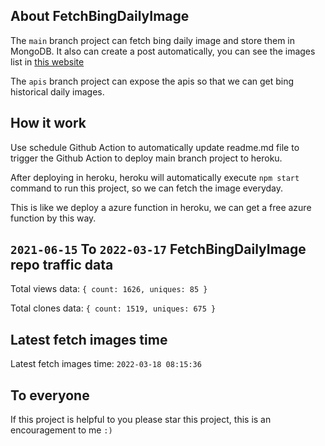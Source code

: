 ## About FetchBingDailyImage

The `main` branch project can fetch bing daily image and store them in MongoDB.
It also can create a post automatically, you can see the images list in [this website](https://oursalbum.netlify.app)

The `apis` branch project can expose the apis so that we can get bing historical daily images.

## How it work

Use schedule Github Action to automatically update readme.md file to trigger the Github Action to deploy main branch project to heroku.

After deploying in heroku, heroku will automatically execute `npm start` command to run this project, so we can fetch the image everyday.

This is like we deploy a azure function in heroku, we can get a free azure function by this way.

## `2021-06-15` To `2022-03-17` FetchBingDailyImage repo traffic data

Total views data: `{ count: 1626, uniques: 85 }`

Total clones data: `{ count: 1519, uniques: 675 }`

## Latest fetch images time

Latest fetch images time: `2022-03-18 08:15:36`

## To everyone

If this project is helpful to you please star this project, this is an encouragement to me `:)`



